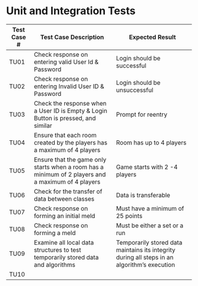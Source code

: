 # Unit and Integration Tests


Test Case #| Test Case Description | Expected Result
------------ | ------------- | -------------
TU01 | Check response on entering valid User Id & Password |Login should be successful
TU02 | Check response on entering Invalid User ID & Password | Login should be unsuccessful
TU03 | Check the response when a User ID is Empty & Login Button is pressed, and similar |Prompt for reentry
TU04 |Ensure that each room created by the players has a maximum of 4 players |  Room has up to 4 players
TU05 | Ensure that the game only starts when a room has  a minimum of 2 players and a maximum of 4 players | Game starts with 2 -4 players
TU06 |Check for the transfer of data between classes | Data is transferable 
TU07 | Check response on forming an initial meld | Must have a minimum of 25 points 
TU08 | Check response on forming a meld | Must be either a set or a run  
TU09 | Examine all local data structures to test temporarily stored data and algorithms | Temporarily stored data maintains its integrity during all steps in an algorithm’s execution
TU10 |
